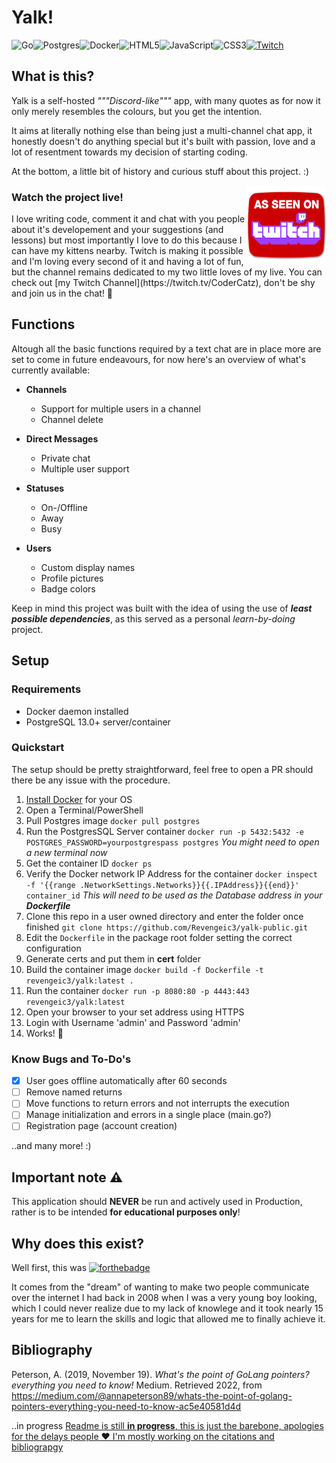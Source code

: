 # Yalk!

![Go](https://img.shields.io/badge/go-%2300ADD8.svg?style=for-the-badge&logo=go&logoColor=white)![Postgres](https://img.shields.io/badge/postgres-%23316192.svg?style=for-the-badge&logo=postgresql&logoColor=white)![Docker](https://img.shields.io/badge/docker-%230db7ed.svg?style=for-the-badge&logo=docker&logoColor=white)![HTML5](https://img.shields.io/badge/html5-%23E34F26.svg?style=for-the-badge&logo=html5&logoColor=white)![JavaScript](https://img.shields.io/badge/javascript-%23323330.svg?style=for-the-badge&logo=javascript&logoColor=%23F7DF1E)![CSS3](https://img.shields.io/badge/css3-%231572B6.svg?style=for-the-badge&logo=css3&logoColor=white)[![Twitch](https://img.shields.io/badge/Twitch-%239146FF.svg?style=for-the-badge&logo=Twitch&logoColor=white)](https://twitch.tv/CoderCatz)


## What is this?

Yalk is a self-hosted _"""Discord-like"""_ app, with many quotes as for now it only merely resembles the colours, but you get the intention.

It aims at literally nothing else than being just a multi-channel chat app, it honestly doesn't do anything special but it's built with passion, love and a lot of resentment towards my decision of starting coding.

At the bottom, a little bit of history and curious stuff about this project. :)

<a href="https://twitch.tv/CoderCatz"><img src="assets/as-seen-on-twitch.png" style="float: right; cursor: pointer"></a>

### Watch the project live!
<p>I love writing code, comment it and chat with you people about it's developement and your suggestions (and lessons) but most importantly I love to do this because I can have my kittens nearby. Twitch is making it possible and I'm loving every second of it and having a lot of fun, but the channel remains dedicated to my two little loves of my live. You can check out [my Twitch Channel](https://twitch.tv/CoderCatz), don't be shy and join us in the chat! 💬</p>

## Functions
Altough all the basic functions required by a text chat are in place more are set to come in future endeavours, for now here's an overview of what's currently available:

- **Channels**
  - Support for multiple users in a channel
  - Channel delete
  
- **Direct Messages**
  - Private chat 
  - Multiple user support
  
- **Statuses**
  - On-/Offline
  - Away
  - Busy
  
- **Users**
  - Custom display names
  - Profile pictures
  - Badge colors

Keep in mind this project was built with the idea of using the use of ***least possible dependencies***, as this served as a personal _learn-by-doing_ project.

## Setup
### Requirements
- Docker daemon installed
- PostgreSQL 13.0+ server/container

### Quickstart

The setup should be pretty straightforward, feel free to open a PR should there be any issue with the procedure.

1. [Install Docker](https://www.docker.com/products/docker-desktop/) for your OS
2. Open a Terminal/PowerShell
3. Pull Postgres image
  `docker pull postgres`
4. Run the PostgresSQL Server container
  `docker run -p 5432:5432 -e POSTGRES_PASSWORD=yourpostgrespass postgres`
  _You might need to open a new terminal now_
5. Get the container ID
   `docker ps`
6. Verify the Docker network IP Address for the container
  `docker inspect -f '{{range .NetworkSettings.Networks}}{{.IPAddress}}{{end}}' container_id`
  _This will need to be used as the Database address in your **Dockerfile**_
7. Clone this repo in a user owned directory and enter the folder once finished
  `git clone https://github.com/Revengeic3/yalk-public.git`
8. Edit the `Dockerfile` in the package root folder setting the correct configuration
9. Generate certs and put them in **cert** folder
10. Build the container image
  `docker build -f Dockerfile -t revengeic3/yalk:latest .`
11. Run the container
  `docker run -p 8080:80 -p 4443:443 revengeic3/yalk:latest`
12. Open your browser to your set address using HTTPS
13. Login with Username 'admin' and Password 'admin'
14. Works! 🚀


### Know Bugs and To-Do's
- [x] User goes offline automatically after 60 seconds
- [ ] Remove named returns
- [ ] Move functions to return errors and not interrupts the execution
- [ ] Manage initialization and errors in a single place (main.go?)
- [ ] Registration page (account creation)

..and many more! :)

## Important note ⚠️
This application should **NEVER** be run and actively used in Production, rather is to be intended **for educational purposes only**!

## Why does this exist?
Well first, this was
[![forthebadge](https://forthebadge.com/images/badges/built-with-resentment.svg)](https://forthebadge.com)

It comes from the "dream" of wanting to make two people communicate over the internet I had back in 2008 when I was a very young boy looking, which I could never realize due to my lack of knowlege and it took nearly 15 years for me to learn the skills and logic that allowed me to finally achieve it.

## Bibliography
Peterson, A. (2019, November 19). *What's the point of GoLang pointers? everything you need to know!* Medium. Retrieved 2022, from https://medium.com/@annapeterson89/whats-the-point-of-golang-pointers-everything-you-need-to-know-ac5e40581d4d 

..in progress
<ins>Readme is still **in progress**, this is just the barebone, apologies for the delays people ❤️ I'm mostly working on the citations and bibliograpgy</ins>